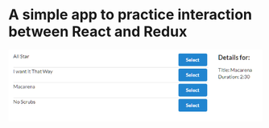 # A simple app to practice interaction between React and Redux

![screenshot](public/screenshot.png)
